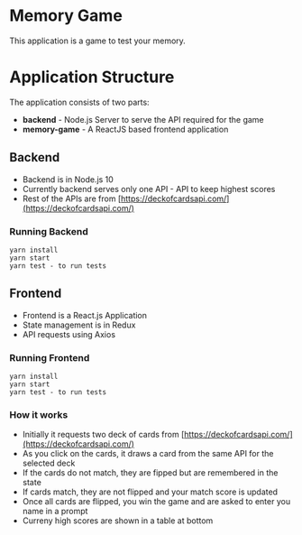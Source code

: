 ﻿# Memory Game

This application is a game to test your memory.

# Application Structure

The application consists of two parts:

 - **backend** - Node.js Server to serve the API required for the game
 - **memory-game** - A ReactJS based frontend application

## Backend

- Backend is in Node.js 10
- Currently backend serves only one API - API to keep highest scores
- Rest of the APIs are from [https://deckofcardsapi.com/](https://deckofcardsapi.com/)

### Running Backend
```
yarn install
yarn start
yarn test - to run tests
```

## Frontend

- Frontend is a React.js Application
- State management is in Redux
- API requests using Axios

### Running Frontend
```
yarn install
yarn start
yarn test - to run tests
```

### How it works
- Initially it requests two deck of cards from [https://deckofcardsapi.com/](https://deckofcardsapi.com/)
- As you click on the cards, it draws a card from the same API for the selected deck
- If the cards do not match, they are fipped but are remembered in the state
- If cards match, they are not flipped and your match score is updated
- Once all cards are flipped, you win the game and are asked to enter you name in a prompt
- Curreny high scores are shown in a table at bottom


